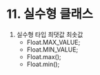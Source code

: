 # 11. 실수형 클래스
1) 실수형 타입 최댓값 최솟값
    - Float.MAX_VALUE;
    - Float.MIN_VALUE;
    - Float.max();
    - Float.min();